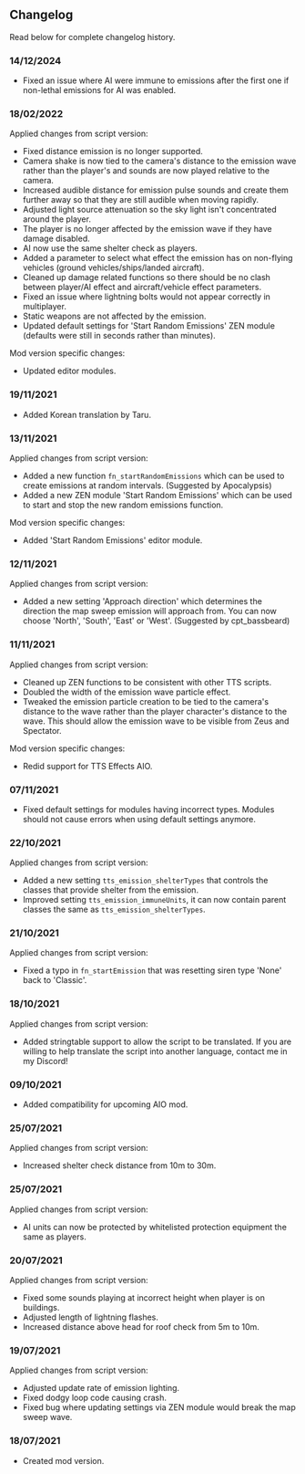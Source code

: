 ## Changelog
Read below for complete changelog history.

### 14/12/2024
- Fixed an issue where AI were immune to emissions after the first one if non-lethal emissions for AI was enabled.

### 18/02/2022
Applied changes from script version:
- Fixed distance emission is no longer supported.
- Camera shake is now tied to the camera's distance to the emission wave rather than the player's and sounds are now played relative to the camera.
- Increased audible distance for emission pulse sounds and create them further away so that they are still audible when moving rapidly.
- Adjusted light source attenuation so the sky light isn't concentrated around the player.
- The player is no longer affected by the emission wave if they have damage disabled.
- AI now use the same shelter check as players.
- Added a parameter to select what effect the emission has on non-flying vehicles (ground vehicles/ships/landed aircraft).
- Cleaned up damage related functions so there should be no clash between player/AI effect and aircraft/vehicle effect parameters.
- Fixed an issue where lightning bolts would not appear correctly in multiplayer.
- Static weapons are not affected by the emission.
- Updated default settings for 'Start Random Emissions' ZEN module (defaults were still in seconds rather than minutes).

Mod version specific changes:
- Updated editor modules.

### 19/11/2021
- Added Korean translation by Taru.

### 13/11/2021
Applied changes from script version:
- Added a new function `fn_startRandomEmissions` which can be used to create emissions at random intervals. (Suggested by Apocalypsis)
- Added a new ZEN module 'Start Random Emissions' which can be used to start and stop the new random emissions function.

Mod version specific changes:
- Added 'Start Random Emissions' editor module.

### 12/11/2021
Applied changes from script version:
- Added a new setting 'Approach direction' which determines the direction the map sweep emission will approach from. You can now choose 'North', 'South', 'East' or 'West'. (Suggested by cpt_bassbeard)

### 11/11/2021
Applied changes from script version:
- Cleaned up ZEN functions to be consistent with other TTS scripts.
- Doubled the width of the emission wave particle effect.
- Tweaked the emission particle creation to be tied to the camera's distance to the wave rather than the player character's distance to the wave. This should allow the emission wave to be visible from Zeus and Spectator.

Mod version specific changes:
- Redid support for TTS Effects AIO.

### 07/11/2021
- Fixed default settings for modules having incorrect types. Modules should not cause errors when using default settings anymore.

### 22/10/2021
Applied changes from script version:
- Added a new setting `tts_emission_shelterTypes` that controls the classes that provide shelter from the emission.
- Improved setting `tts_emission_immuneUnits`, it can now contain parent classes the same as `tts_emission_shelterTypes`.

### 21/10/2021
Applied changes from script version:
- Fixed a typo in `fn_startEmission` that was resetting siren type 'None' back to 'Classic'.

### 18/10/2021
Applied changes from script version:
- Added stringtable support to allow the script to be translated. If you are willing to help translate the script into another language, contact me in my Discord!

### 09/10/2021
- Added compatibility for upcoming AIO mod.

### 25/07/2021
Applied changes from script version:
- Increased shelter check distance from 10m to 30m.

### 25/07/2021
Applied changes from script version:
- AI units can now be protected by whitelisted protection equipment the same as players.

### 20/07/2021
Applied changes from script version:
- Fixed some sounds playing at incorrect height when player is on buildings.
- Adjusted length of lightning flashes.
- Increased distance above head for roof check from 5m to 10m.

### 19/07/2021
Applied changes from script version:
- Adjusted update rate of emission lighting.
- Fixed dodgy loop code causing crash.
- Fixed bug where updating settings via ZEN module would break the map sweep wave.

### 18/07/2021
- Created mod version.

